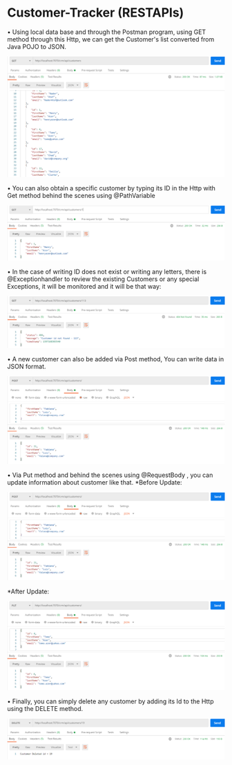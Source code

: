 # Customer-Tracker (RESTAPIs)

• Using local data base and through the Postman program, using GET method through this Http,
we can get the Customer's list converted from Java POJO to JSON.

![All-Customers](https://github.com/Henry-Azer/Customer-Tracker-RESTAPIs/blob/master/src/main/resources/Images/AllCustomers.png?raw=true)

• You can also obtain a specific customer by typing its ID in the Http with Get method
behind the scenes using @PathVariable

![specific-Customer](https://github.com/Henry-Azer/Customer-Tracker-RESTAPIs/blob/master/src/main/resources/Images/SpecificCustomer.png?raw=true)

• In the case of writing ID does not exist or writing any letters,
there is @Exceptionhandler to review the existing Customers or any special Exceptions,
it will be monitored and it will be that way:

![Customer-Exception](https://github.com/Henry-Azer/Customer-Tracker-RESTAPIs/blob/master/src/main/resources/Images/CustomerException.png?raw=true)

• A new customer can also be added via Post method,
You can write data in JSON format.

![Add-Customer](https://github.com/Henry-Azer/Customer-Tracker-RESTAPIs/blob/master/src/main/resources/Images/AddCustomer.png?raw=true)

• Via Put method and behind the scenes using @RequestBody ,
you can update information about customer like that.
*Before Update:

![Before-Update-Customer](https://github.com/Henry-Azer/Customer-Tracker-RESTAPIs/blob/master/src/main/resources/Images/AddCustomer.png?raw=true)

*After Update:

![After-Update-Customer](https://github.com/Henry-Azer/Customer-Tracker-RESTAPIs/blob/master/src/main/resources/Images/UpdateCustomer2.png?raw=true)

• Finally, you can simply delete any customer by adding its Id to the Http using the DELETE method.

![Delete-Customer](https://github.com/Henry-Azer/Customer-Tracker-RESTAPIs/blob/master/src/main/resources/Images/DeleteCustomer.png?raw=true)
